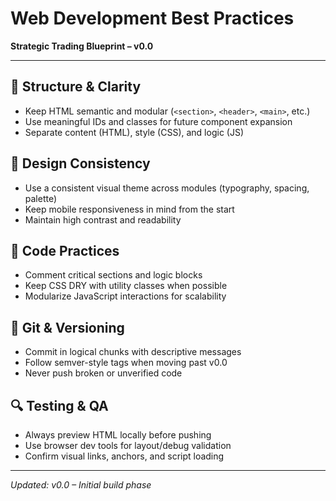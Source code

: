 # Web Development Best Practices  
**Strategic Trading Blueprint – v0.0**

---

## 🧠 Structure & Clarity
- Keep HTML semantic and modular (`<section>`, `<header>`, `<main>`, etc.)
- Use meaningful IDs and classes for future component expansion
- Separate content (HTML), style (CSS), and logic (JS)

## 🎨 Design Consistency
- Use a consistent visual theme across modules (typography, spacing, palette)
- Keep mobile responsiveness in mind from the start
- Maintain high contrast and readability

## 🔧 Code Practices
- Comment critical sections and logic blocks
- Keep CSS DRY with utility classes when possible
- Modularize JavaScript interactions for scalability

## 📁 Git & Versioning
- Commit in logical chunks with descriptive messages
- Follow semver-style tags when moving past v0.0
- Never push broken or unverified code

## 🔍 Testing & QA
- Always preview HTML locally before pushing
- Use browser dev tools for layout/debug validation
- Confirm visual links, anchors, and script loading

---

_Updated: v0.0 – Initial build phase_
